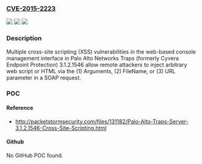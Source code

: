 ### [CVE-2015-2223](https://cve.mitre.org/cgi-bin/cvename.cgi?name=CVE-2015-2223)
![](https://img.shields.io/static/v1?label=Product&message=n%2Fa&color=blue)
![](https://img.shields.io/static/v1?label=Version&message=n%2Fa&color=blue)
![](https://img.shields.io/static/v1?label=Vulnerability&message=n%2Fa&color=brighgreen)

### Description

Multiple cross-site scripting (XSS) vulnerabilities in the web-based console management interface in Palo Alto Networks Traps (formerly Cyvera Endpoint Protection) 3.1.2.1546 allow remote attackers to inject arbitrary web script or HTML via the (1) Arguments, (2) FileName, or (3) URL parameter in a SOAP request.

### POC

#### Reference
- http://packetstormsecurity.com/files/131182/Palo-Alto-Traps-Server-3.1.2.1546-Cross-Site-Scripting.html

#### Github
No GitHub POC found.

